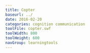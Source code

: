 ```yaml
---
title: Copter
baseurl: ../
date: 2016-02-20
categories: cognition communication
toolFile: copter.swf
toolWidth: 800
toolHeight: 600
navGroup: learningtools
---
```

